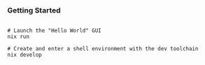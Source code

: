 ### Getting Started

```shell

# Launch the "Hello World" GUI
nix run

# Create and enter a shell environment with the dev toolchain
nix develop

```
